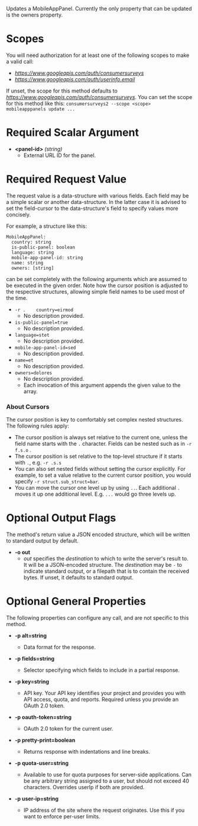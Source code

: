 Updates a MobileAppPanel. Currently the only property that can be updated is the owners property.
# Scopes

You will need authorization for at least one of the following scopes to make a valid call:

* *https://www.googleapis.com/auth/consumersurveys*
* *https://www.googleapis.com/auth/userinfo.email*

If unset, the scope for this method defaults to *https://www.googleapis.com/auth/consumersurveys*.
You can set the scope for this method like this: `consumersurveys2 --scope <scope> mobileapppanels update ...`
# Required Scalar Argument
* **&lt;panel-id&gt;** *(string)*
    - External URL ID for the panel.
# Required Request Value

The request value is a data-structure with various fields. Each field may be a simple scalar or another data-structure.
In the latter case it is advised to set the field-cursor to the data-structure's field to specify values more concisely.

For example, a structure like this:
```
MobileAppPanel:
  country: string
  is-public-panel: boolean
  language: string
  mobile-app-panel-id: string
  name: string
  owners: [string]

```

can be set completely with the following arguments which are assumed to be executed in the given order. Note how the cursor position is adjusted to the respective structures, allowing simple field names to be used most of the time.

* `-r .    country=eirmod`
    - No description provided.
* `is-public-panel=true`
    - No description provided.
* `language=stet`
    - No description provided.
* `mobile-app-panel-id=sed`
    - No description provided.
* `name=et`
    - No description provided.
* `owners=dolores`
    - No description provided.
    - Each invocation of this argument appends the given value to the array.


### About Cursors

The cursor position is key to comfortably set complex nested structures. The following rules apply:

* The cursor position is always set relative to the current one, unless the field name starts with the `.` character. Fields can be nested such as in `-r f.s.o` .
* The cursor position is set relative to the top-level structure if it starts with `.`, e.g. `-r .s.s`
* You can also set nested fields without setting the cursor explicitly. For example, to set a value relative to the current cursor position, you would specify `-r struct.sub_struct=bar`.
* You can move the cursor one level up by using `..`. Each additional `.` moves it up one additional level. E.g. `...` would go three levels up.


# Optional Output Flags

The method's return value a JSON encoded structure, which will be written to standard output by default.

* **-o out**
    - *out* specifies the *destination* to which to write the server's result to.
      It will be a JSON-encoded structure.
      The *destination* may be `-` to indicate standard output, or a filepath that is to contain the received bytes.
      If unset, it defaults to standard output.
# Optional General Properties

The following properties can configure any call, and are not specific to this method.

* **-p alt=string**
    - Data format for the response.

* **-p fields=string**
    - Selector specifying which fields to include in a partial response.

* **-p key=string**
    - API key. Your API key identifies your project and provides you with API access, quota, and reports. Required unless you provide an OAuth 2.0 token.

* **-p oauth-token=string**
    - OAuth 2.0 token for the current user.

* **-p pretty-print=boolean**
    - Returns response with indentations and line breaks.

* **-p quota-user=string**
    - Available to use for quota purposes for server-side applications. Can be any arbitrary string assigned to a user, but should not exceed 40 characters. Overrides userIp if both are provided.

* **-p user-ip=string**
    - IP address of the site where the request originates. Use this if you want to enforce per-user limits.
